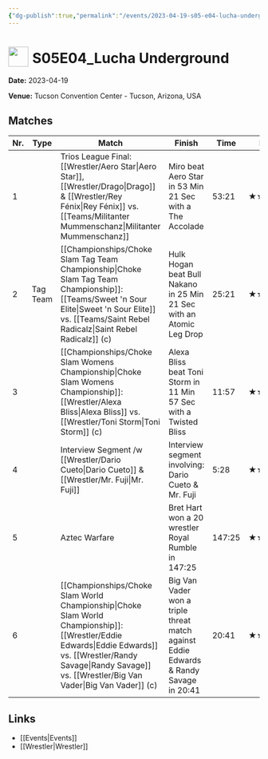 ```yaml
---
{"dg-publish":true,"permalink":"/events/2023-04-19-s05-e04-lucha-underground/","title":"S05E04_Lucha Underground","noteIcon":"","created":"2025-09-01T21:42:44.801+02:00"}
---
```



# <img src="z_Images/ChokeSlam.png" width="40" style="vertical-align:bottom; margin-right:8px;">**S05E04_Lucha Underground**

**Date:** 2023-04-19

**Venue:** Tucson Convention Center - Tucson, Arizona, USA

## Matches

| Nr. | Type | Match | Finish | Time | Rating | Score |
|-----|------|-------|--------|------|--------|-------|
| 1 |  | Trios League Final: [[Wrestler/Aero Star\|Aero Star]], [[Wrestler/Drago\|Drago]] & [[Wrestler/Rey Fénix\|Rey Fénix]] vs. [[Teams/Militanter Mummenschanz\|Militanter Mummenschanz]] | Miro beat Aero Star in 53 Min 21 Sec with a The Accolade | 53:21 | ★★★★3/4 | 96 |
| 2 | Tag Team | [[Championships/Choke Slam Tag Team Championship\|Choke Slam Tag Team Championship]]: [[Teams/Sweet 'n Sour Elite\|Sweet 'n Sour Elite]] vs. [[Teams/Saint Rebel Radicalz\|Saint Rebel Radicalz]] (c) | Hulk Hogan beat Bull Nakano in 25 Min 21 Sec with an Atomic Leg Drop | 25:21 | ★★★★1/2 | 95 |
| 3 |  | [[Championships/Choke Slam Womens Championship\|Choke Slam Womens Championship]]: [[Wrestler/Alexa Bliss\|Alexa Bliss]] vs. [[Wrestler/Toni Storm\|Toni Storm]] (c) | Alexa Bliss beat Toni Storm in 11 Min 57 Sec with a Twisted Bliss | 11:57 | ★★★ | 71 |
| 4 |  | Interview Segment /w [[Wrestler/Dario Cueto\|Dario Cueto]] & [[Wrestler/Mr. Fuji\|Mr. Fuji]] | Interview segment involving: Dario Cueto & Mr. Fuji | 5:28 | ★★ | 60 |
| 5 |  | Aztec Warfare | Bret Hart won a 20 wrestler Royal Rumble in  147:25 | 147:25 | ★★★★★ | 100 |
| 6 |  | [[Championships/Choke Slam World Championship\|Choke Slam World Championship]]: [[Wrestler/Eddie Edwards\|Eddie Edwards]] vs. [[Wrestler/Randy Savage\|Randy Savage]] vs. [[Wrestler/Big Van Vader\|Big Van Vader]] (c) | Big Van Vader won a triple threat match against Eddie Edwards & Randy Savage in  20:41 | 20:41 | ★★★★1/2 | 95 |

## Links
- [[Events\|Events]]
- [[Wrestler\|Wrestler]]
